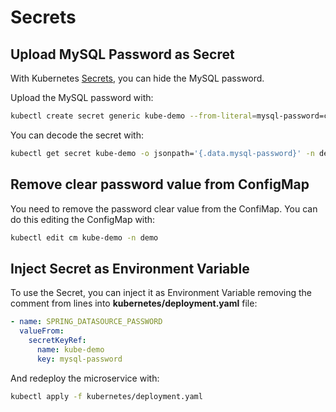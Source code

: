 # Secrets

## Upload MySQL Password as Secret

With Kubernetes [Secrets](https://kubernetes.io/docs/concepts/configuration/secret/), you can hide the MySQL password.

Upload the MySQL password with:

```bash
kubectl create secret generic kube-demo --from-literal=mysql-password=changeme1 -n demo
```

You can decode the secret with:

```bash
kubectl get secret kube-demo -o jsonpath='{.data.mysql-password}' -n demo | base64 -d
```

## Remove clear password value from ConfigMap

You need to remove the password clear value from the ConfiMap.
You can do this editing the ConfigMap with:

```bash
kubectl edit cm kube-demo -n demo
```

## Inject Secret as Environment Variable

To use the Secret, you can inject it as Environment Variable removing the comment from lines into **kubernetes/deployment.yaml** file:

```yaml
- name: SPRING_DATASOURCE_PASSWORD
  valueFrom:
    secretKeyRef:
      name: kube-demo
      key: mysql-password
```

And redeploy the microservice with:

```bash
kubectl apply -f kubernetes/deployment.yaml
```
